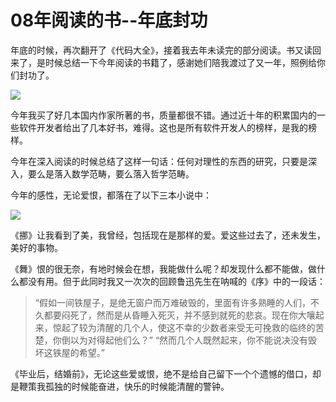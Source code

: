 08年阅读的书--年底封功
======

年底的时候，再次翻开了《代码大全》，接着我去年未读完的部分阅读。书又读回来了，是时候总结一下今年阅读的书籍了，感谢她们陪我渡过了又一年，照例给你们封功了。

![](http://blog.chinaunix.net/photo/11680_090112085119.gif)

今年我买了好几本国内作家所著的书，质量都很不错。通过近十年的积累国内的一些软件开发者给出了几本好书，难得。这也是所有软件开发人的榜样，是我的榜样。

今年在深入阅读的时候总结了这样一句话：任何对理性的东西的研究，只要是深入，要么是落入数学范畴，要么落入哲学范畴。

今年的感性，无论爱恨，都落在了以下三本小说中：

![](http://blog.chinaunix.net/photo/11680_090112085104.gif)

《挪》让我看到了美，我曾经，包括现在是那样的爱。爱这些过去了，还未发生，美好的事物。

《舞》恨的很无奈，有地时候会在想，我能做什么呢？却发现什么都不能做，做什么都没有用。但于此同时我又一次次的回顾鲁迅先生在呐喊的《序》中的一段话：

> “假如一间铁屋子，是绝无窗户而万难破毁的，里面有许多熟睡的人们，不久都要闷死了，然而是从昏睡入死灭，并不感到就死的悲哀。现在你大嚷起来，惊起了较为清醒的几个人，使这不幸的少数者来受无可挽救的临终的苦楚，你倒以为对得起他们么？” “然而几个人既然起来，你不能说决没有毁坏这铁屋的希望。”

《毕业后，结婚前》，无论这些爱或恨，绝不是给自己留下一个个遗憾的借口，却是鞭策我孤独的时候能奋进，快乐的时候能清醒的警钟。
